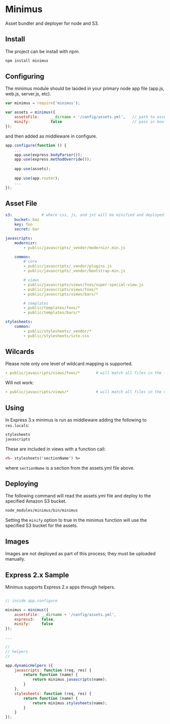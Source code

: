 # Minimus
Asset bundler and deployer for node and S3.


## Install
The project can be install with npm.
```bash
npm install minimus
```

## Configuring
The minimus module should be laoded in your primary node app file (app.js, web.js, server.js, etc).

```javascript
var minimus = require('minimus');

var assets = minimus({
    assetsFile:     __dirname + '/config/assets.yml',   // path to asset file (below)
    minify:         false                               // pass in boolean based on NODE_ENV
});
```

and then added as middleware in configure.

```javascript
app.configure(function () {
    ...
    app.use(express.bodyParser());
    app.use(express.methodOverride());
    
    app.use(assets);
    
    app.use(app.router);
    ...
});
```

## Asset File

```yml
s3:             # where css, js, and jst will be minified and deployed when ```minify: true```
    bucket: baz
    key: foo
    secret: bar

javascripts:
    modernizr:
        - public/javascripts/_vendor/modernizr.min.js

    common:
        # core
        - public/javascripts/_vendor/plugins.js
        - public/javascripts/_vendor/bootstrap-min.js

        # views
        - public/javascripts/views/foos/super-special-view.js
        - public/javascripts/views/foos/*
        - public/javascripts/views/bars/*

        # templates
        - public/templates/foos/*
        - public/templates/bars/*

stylesheets:
    common:
        - public/stylesheets/_vendor/*
        - public/stylesheets/site.css

```

## Wilcards
Please note only one level of wildcard mapping is supported.

```yml
- public/javascripts/views/foos/*       # will match all files in the foos dir
```

Will not work:
```yml
- public/javascripts/views/*            # will match all files in the views dir, not in the child dirs below
```

## Using
In Express 3.x minimus is run as middleware adding the following to ```res.locals```:
```javascript
stylesheets
javascripts
```

These are included in views with a function call:
```html
<%- stylesheets('sectionName') %>
```

where ```sectionName``` is a section from the assets.yml file above.


## Deploying
The following command will read the assets.yml file and deploy to the specified Amazon S3 bucket.

```bash
node_modules/minimus/bin/minimus
```

Setting the ```minify``` option to true in the minimus function will use the specified S3 bucket for the assets.


## Images
Images are not deployed as part of this process; they must be uploaded manually.


## Express 2.x Sample
Minimus supports Express 2.x apps through helpers.

```javascript

// inside app.configure

minimus = minimus({
    assetsFile: __dirname + '/config/assets.yml',
    express3:   false,
    minify:     false
});

...

//
// helpers
//

app.dynamicHelpers ({
    javascripts: function (req, res) {
        return function (name) {
            return minimus.javascripts(name);
        }
    },
    stylesheets: function (req, res) {
        return function (name) {
            return minimus.stylesheets(name);
        }
    }
});
```
